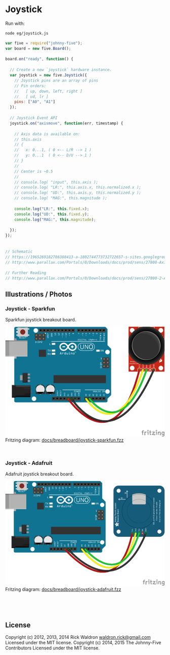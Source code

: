 <!--remove-start-->

# Joystick



Run with:
```bash
node eg/joystick.js
```

<!--remove-end-->

```javascript
var five = require("johnny-five");
var board = new five.Board();

board.on("ready", function() {

  // Create a new `joystick` hardware instance.
  var joystick = new five.Joystick({
    // Joystick pins are an array of pins
    // Pin orders:
    //   [ up, down, left, right ]
    //   [ ud, lr ]
    pins: ["A0", "A1"]
  });

  // Joystick Event API
  joystick.on("axismove", function(err, timestamp) {

    // Axis data is available on:
    // this.axis
    // {
    //   x: 0...1, ( 0 <-- L/R --> 1 )
    //   y: 0...1  ( 0 <-- D/U --> 1 )
    // }
    //
    // Center is ~0.5
    //
    // console.log( "input", this.axis );
    // console.log( "LR:", this.axis.x, this.normalized.x );
    // console.log( "UD:", this.axis.y, this.normalized.y );
    // console.log( "MAG:", this.magnitude );

    console.log("LR:", this.fixed.x);
    console.log("UD:", this.fixed.y);
    console.log("MAG:", this.magnitude);

  });
});


// Schematic
// https://1965269182786388413-a-1802744773732722657-s-sites.googlegroups.com/site/parallaxinretailstores/home/2-axis-joystick/Joystick-6.png
// http://www.parallax.com/Portals/0/Downloads/docs/prod/sens/27800-Axis%20JoyStick_B%20Schematic.pdf

// Further Reading
// http://www.parallax.com/Portals/0/Downloads/docs/prod/sens/27800-2-AxisJoystick-v1.2.pdf

```


## Illustrations / Photos


### Joystick - Sparkfun


Sparkfun joystick breakout board.


![docs/breadboard/joystick-sparkfun.png](breadboard/joystick-sparkfun.png)<br>
Fritzing diagram: [docs/breadboard/joystick-sparkfun.fzz](breadboard/joystick-sparkfun.fzz)

&nbsp;
### Joystick - Adafruit


Adafruit joystick breakout board.


![docs/breadboard/joystick-adafruit.png](breadboard/joystick-adafruit.png)<br>
Fritzing diagram: [docs/breadboard/joystick-adafruit.fzz](breadboard/joystick-adafruit.fzz)

&nbsp;





&nbsp;

<!--remove-start-->

## License
Copyright (c) 2012, 2013, 2014 Rick Waldron <waldron.rick@gmail.com>
Licensed under the MIT license.
Copyright (c) 2014, 2015 The Johnny-Five Contributors
Licensed under the MIT license.

<!--remove-end-->
